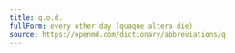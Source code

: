 ```yaml
---
title: q.o.d.
fullForm: every other day (quaque altera die)
source: https://openmd.com/dictionary/abbreviations/q
---
```

